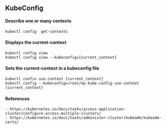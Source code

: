 ## KubeConfig

#### Describe one or many contexts 
```
kubectl config  get-contexts
```

#### Displays the current-context
```
kubectl config view
kubectl config view --kubeconfig=[current_context]
```

#### Sets the current-context in a kubeconfig file
```
kubectl confin use-context [current_context]
kubectl config --kubeconfig=/root/my-kube-config use-context [current_context]
```

#### References
```
- https://kubernetes.io/docs/tasks/access-application-cluster/configure-access-multiple-clusters/
- https://kubernetes.io/docs/tasks/administer-cluster/kubeadm/kubeadm-certs/
```
